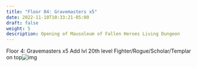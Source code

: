 ```yaml
---
title: "Floor 04: Gravemasters x5"
date: 2022-11-10T10:33:21-05:00
draft: false
weight: 5
description: Opening of Mausoleum of Fallen Heroes Living Dungeon
---
```




Floor 4: Gravemasters x5
Add lvl 20th level Fighter/Rogue/Scholar/Templar on top![img](https://lh3.googleusercontent.com/IWEZXMjV6Mh5tm8GqC0byoPbXIBIoW-9hZY17Nr029Ak9HqQXQs41ygTyqG1NAWDR-ys-yF2IFqZk6Zr0YS126DQtJogInwOCDdBsZEmrL_mc8a9w6qlzTWUVIEAe19styM0e3ja9PhbqBd1inhM_yI7EV5liC-jOx14lsN4-W1rGYnHCP0hefUee9YGaA)

